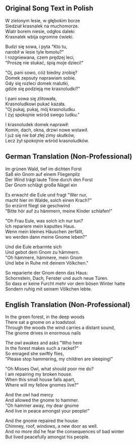 ## Original Song Text in Polish
W zielonym lesie, w głębokim borze\
Siedział krasnalek na muchomorze.\
Wiatr borem niesie, odgłos daleki\
Krasnalek wbija ogromne ćwieki.

Budzi się sowa, i pyta "Kto tu,\
narobił w lesie tyle łomotu?"\
I rozgniewana, czem prędzej leci,\
"Proszę nie stukać, śpią moje dzieci!"

"Oj, pani sowo, cóż biedny zrobię?\
Domek zepsuty naprawiam sobie.\
Gdy się rozleci domek malutki,\
gdzie się podzieją me krasnoludki?"

I pani sowa się zlitowała,\
Krasnoludkowi pukać kazała.\
"Oj pukaj, pukaj, mój krasnoludku\
I żyj spokojnie wśród swego ludku."

I krasnoludek domek naprawił:\
Komin, dach, okna, drzwi nowe wstawił.\
I już się nie bał złej zimy skutków,\
Lecz żył spokojnie wśród krasnoludków.

## German Translation (Non-Professional)
Im grünen Wald, tief im dichten Forst\
Saß ein Gnom auf einem Fliegenpilz\
Der Wind trägt laute Töne durch den Forst\
Der Gnom schlägt große Nägel ein

Es erwacht die Eule und fragt "Wer nur,\
macht hier im Walde, solch einen Krach?"\
So erzürnt fliegt sie geschwind\
"Bitte hör auf zu hämmern, meine Kinder schlafen!"

"Oh Frau Eule, was solch ich nur tun?\
Ich repariere mein kaputtes Haus.\
Wenn mein kleines Häuschen zerfällt,\
wo werden dann meine Gnome leben?"

Und die Eule erbarmte sich\
Und gebot dem Gnom zu hämmern.\
"Oh hämmere, hämmere, mein Gnom\
Und lebe in Ruhe mit deinem Völkchen."

So reparierte der Gnom denn das Haus:\
Schornstein, Dach, Fenster und auch neue Türen.\
So dass er keine Furcht mehr vor dem bösen Winter hatte\
Sondern ruhig mit seinem Völkchen lebte.

## English Translation (Non-Professional)
In the green forest, in the deep woods\
There sat a gnome on a toadstool.\
Through the woods the wind carries a distant sound,\
The gnome drives in enormous nails

The owl awakes and asks "Who here\
In the forest makes such a racket?"\
So enraged she swiftly flies,\
"Please stop hammering, my children are sleeping!"

"Oh Misses Owl, what should poor me do?\
I am repairing my broken house.\
When this small house falls apart,\
Where will my fellow gnomes live?"

And the owl had mercy\
And allowed the gnome to hammer.\
"Oh hammer away, my dear gnome\
And live in peace amongst your people!"

And the gnome repaired the house:\
Chimney, roof, windows, a new door as well.\
And no more did he fear the consequences of bad winter\
But lived peacefully amongst his people.